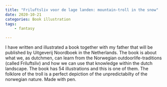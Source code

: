 ```yaml
---
title: "Friluftsliv voor de lage landen: mountain-troll in the snow"
date: 2020-10-21
categories: Book illustration
tags: 
    - fantasy

---
```

I have written and illustrated a book together with my father that will be published by Uitgeverij Noordboek in the Netherlands. The book is about what we, as dutchmen, can learn from the Norwegian outdoorlife-traditions (called Friluftsliv) and how we can use that knowledge within the dutch landscape. 
The book has 54 illustrations and this is one of them. The folklore of the troll is a perfect depiction of the unpredictabilty of the norwegian nature. Made with pen.